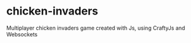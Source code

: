 # chicken-invaders
Multiplayer chicken invaders game created with Js, using CraftyJs and Websockets
